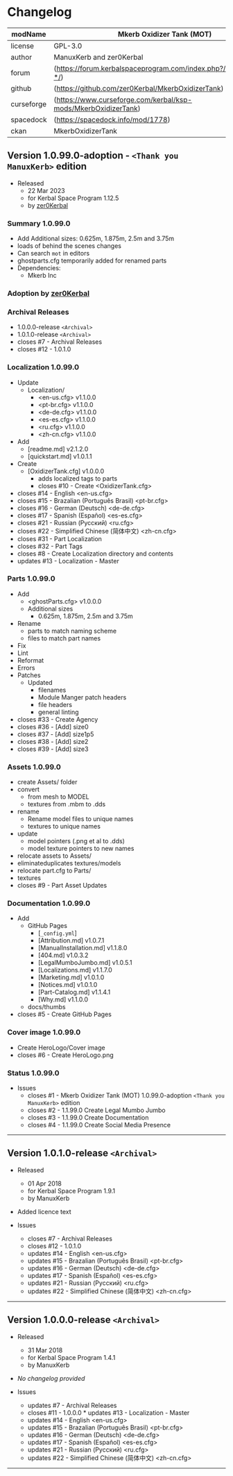 # Changelog  
  
| modName    | Mkerb Oxidizer Tank (MOT)                                         |
| ---------- | ----------------------------------------------------------------- |
| license    | GPL-3.0                                                           |
| author     | ManuxKerb and zer0Kerbal                                          |
| forum      | (https://forum.kerbalspaceprogram.com/index.php?/topic/215723-*/) |
| github     | (https://github.com/zer0Kerbal/MkerbOxidizerTank)                 |
| curseforge | (https://www.curseforge.com/kerbal/ksp-mods/MkerbOxidizerTank)    |
| spacedock  | (https://spacedock.info/mod/1778)                                 |
| ckan       | MkerbOxidizerTank                                                 |

## Version 1.0.99.0-adoption - `<Thank you ManuxKerb>` edition

* Released
  * 22 Mar 2023
  * for Kerbal Space Program 1.12.5
  * by [zer0Kerbal](https://github.com/zer0Kerbal)

### Summary 1.0.99.0

* Add Additional sizes: 0.625m, 1.875m, 2.5m and 3.75m
* loads of behind the scenes changes
* Can search `mot` in editors
* ghostparts.cfg temporarily added for renamed parts
* Dependencies:
  * Mkerb Inc

### Adoption by [zer0Kerbal](https://github.com/zer0Kerbal)

### Archival Releases

* 1.0.0.0-release `<Archival>`
* 1.0.1.0-release `<Archival>`
* closes #7 - Archival Releases
* closes #12 - 1.0.1.0

### Localization 1.0.99.0

* Update
  * Localization/
    * <en-us.cfg> v1.1.0.0
    * <pt-br.cfg> v1.1.0.0
    * <de-de.cfg> v1.1.0.0
    * <es-es.cfg> v1.1.0.0
    * <ru.cfg> v1.1.0.0
    * <zh-cn.cfg> v1.1.0.0
* Add
  * [readme.md] v2.1.2.0
  * [quickstart.md] v1.0.1.1
* Create
  * [OxidizerTank.cfg] v1.0.0.0
    * adds localized tags to parts
    * closes #10 - Create <OxidizerTank.cfg>
* closes #14 - English <en-us.cfg>
* closes #15 - Brazalian (Português Brasil) <pt-br.cfg>
* closes #16 - German (Deutsch) <de-de.cfg>
* closes #17 - Spanish (Español) <es-es.cfg>
* closes #21 - Russian (Русский) <ru.cfg>
* closes #22 - Simplified Chinese (简体中文) <zh-cn.cfg>
* closes #31 - Part Localization
* closes #32 - Part Tags
* closes #8 - Create Localization directory and contents
* updates #13 - Localization - Master

### Parts 1.0.99.0

* Add
  * <ghostParts.cfg> v1.0.0.0
  * Additional sizes
    * 0.625m, 1.875m, 2.5m and 3.75m
* Rename
  * parts to match naming scheme
  * files to match part names
* Fix
* Lint
* Reformat
* Errors
* Patches
  * Updated
    * filenames
    * Module Manger patch headers
    * file headers
    * general linting
* closes #33 - Create Agency
* closes #36 - [Add] size0
* closes #37 - [Add] size1p5
* closes #38 - [Add] size2
* closes #39 - [Add] size3

### Assets 1.0.99.0

* create Assets/ folder
* convert
  * from mesh to MODEL
  * textures from .mbm to .dds
* rename
  * Rename model files to unique names
  * textures to unique names
* update
  * model pointers (.png et al to .dds)
  * model texture pointers to new names
* relocate assets to Assets/
* eliminateduplicates textures/models
* relocate part.cfg to Parts/
* textures
* closes #9 - Part Asset Updates

### Documentation 1.0.99.0

* Add
  * GitHub Pages
    * [`_config.yml`]
    * [Attribution.md] v1.0.7.1
    * [ManualInstallation.md] v1.1.8.0
    * [404.md] v1.0.3.2
    * [LegalMumboJumbo.md] v1.0.5.1
    * [Localizations.md] v1.1.7.0
    * [Marketing.md] v1.0.1.0
    * [Notices.md] v1.0.1.0
    * [Part-Catalog.md] v1.1.4.1
    * [Why.md] v1.1.0.0
  * docs/thumbs
* closes #5 - Create GitHub Pages

### Cover image 1.0.99.0

* Create HeroLogo/Cover image
* closes #6 - Create HeroLogo.png

### Status 1.0.99.0

* Issues
  * closes #1 - Mkerb Oxidizer Tank (MOT) 1.0.99.0-adoption `<Thank you ManuxKerb>` edition
  * closes #2 - 1.1.99.0 Create Legal Mumbo Jumbo
  * closes #3 - 1.1.99.0 Create Documentation
  * closes #4 - 1.1.99.0 Create Social Media Presence

---

## Version 1.0.1.0-release `<Archival>`

* Released
  * 01 Apr 2018
  * for Kerbal Space Program 1.9.1
  * by ManuxKerb

* Added licence text

* Issues
  * closes #7 - Archival Releases
  * closes #12 - 1.0.1.0
  * updates #14 - English <en-us.cfg>
  * updates #15 - Brazalian (Português Brasil) <pt-br.cfg>
  * updates #16 - German (Deutsch) <de-de.cfg>
  * updates #17 - Spanish (Español) <es-es.cfg>
  * updates #21 - Russian (Русский) <ru.cfg>
  * updates #22 - Simplified Chinese (简体中文) <zh-cn.cfg>

---

## Version 1.0.0.0-release `<Archival>`

* Released
  * 31 Mar 2018
  * for Kerbal Space Program 1.4.1
  * by ManuxKerb

* *No changelog provided*

* Issues
  * updates #7 - Archival Releases
  * closes #11 - 1.0.0.0  * updates #13 - Localization - Master
  * updates #14 - English <en-us.cfg>
  * updates #15 - Brazalian (Português Brasil) <pt-br.cfg>
  * updates #16 - German (Deutsch) <de-de.cfg>
  * updates #17 - Spanish (Español) <es-es.cfg>
  * updates #21 - Russian (Русский) <ru.cfg>
  * updates #22 - Simplified Chinese (简体中文) <zh-cn.cfg>

---